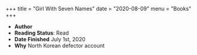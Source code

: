 +++
title = "Girl With Seven Names"
date = "2020-08-09"
menu = "Books"
+++

- **Author**
- **Reading Status**: Read
- **Date Finished** July 1st, 2020
- **Why** North Korean defector account
